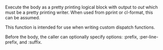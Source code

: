 Execute the body as a pretty printing logical block with output to *out* which 
must be a pretty printing writer. When used from pprint or cl-format, this can be 
assumed. 

This function is intended for use when writing custom dispatch functions.

Before the body, the caller can optionally specify options: :prefix, :per-line-prefix, 
and :suffix.